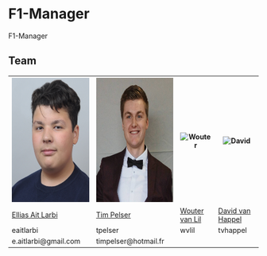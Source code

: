 # F1-Manager
F1-Manager


## Team



<table>
  <tr>
    <th><img src="https://github.com/elarb/F1-Manager/blob/master/Elias.jpg" alt="Elias" width="200" height="250"/></th>
    <th><img src="https://github.com/elarb/F1-Manager/blob/master/Tim.jpg" alt="Tim" width="200" height="250"/></th>
    <th><img src="" alt="Wouter" width="200" height="250"/></th>
    <th><img src="" alt="David" width="200" height="250"/></th>
  </tr>
  <tr>
    <td><a href="https://www.github.com/elarb">Ellias Ait Larbi</a></td>
    <td><a href="https://www.github.com/">Tim Pelser</a></td>
    <td><a href="https://www.github.com/">Wouter van Lil</a></td>
    <td><a href="https://www.github.com/">David van Happel</a></td>
  </tr>
  <tr>
    <td>eaitlarbi</td>
    <td>tpelser</td>
    <td>wvlil</td>
    <td>tvhappel</td>
  </tr>
  <tr>
    <td>e.aitlarbi@gmail.com</td>
    <td>timpelser@hotmail.fr</td>
    <td></td>
    <td></td>
  </tr>
</table>
